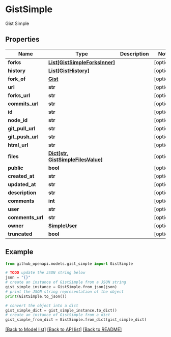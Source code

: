 # GistSimple

Gist Simple

## Properties

Name | Type | Description | Notes
------------ | ------------- | ------------- | -------------
**forks** | [**List[GistSimpleForksInner]**](GistSimpleForksInner.md) |  | [optional] 
**history** | [**List[GistHistory]**](GistHistory.md) |  | [optional] 
**fork_of** | [**Gist**](Gist.md) |  | [optional] 
**url** | **str** |  | [optional] 
**forks_url** | **str** |  | [optional] 
**commits_url** | **str** |  | [optional] 
**id** | **str** |  | [optional] 
**node_id** | **str** |  | [optional] 
**git_pull_url** | **str** |  | [optional] 
**git_push_url** | **str** |  | [optional] 
**html_url** | **str** |  | [optional] 
**files** | [**Dict[str, GistSimpleFilesValue]**](GistSimpleFilesValue.md) |  | [optional] 
**public** | **bool** |  | [optional] 
**created_at** | **str** |  | [optional] 
**updated_at** | **str** |  | [optional] 
**description** | **str** |  | [optional] 
**comments** | **int** |  | [optional] 
**user** | **str** |  | [optional] 
**comments_url** | **str** |  | [optional] 
**owner** | [**SimpleUser**](SimpleUser.md) |  | [optional] 
**truncated** | **bool** |  | [optional] 

## Example

```python
from github_openapi.models.gist_simple import GistSimple

# TODO update the JSON string below
json = "{}"
# create an instance of GistSimple from a JSON string
gist_simple_instance = GistSimple.from_json(json)
# print the JSON string representation of the object
print(GistSimple.to_json())

# convert the object into a dict
gist_simple_dict = gist_simple_instance.to_dict()
# create an instance of GistSimple from a dict
gist_simple_from_dict = GistSimple.from_dict(gist_simple_dict)
```
[[Back to Model list]](../README.md#documentation-for-models) [[Back to API list]](../README.md#documentation-for-api-endpoints) [[Back to README]](../README.md)


